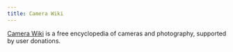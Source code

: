 ```yaml
---
title: Camera Wiki
---
```

[Camera Wiki] is a free encyclopedia of cameras and photography,
supported by user donations.

[Camera Wiki]:http://camera-wiki.org
